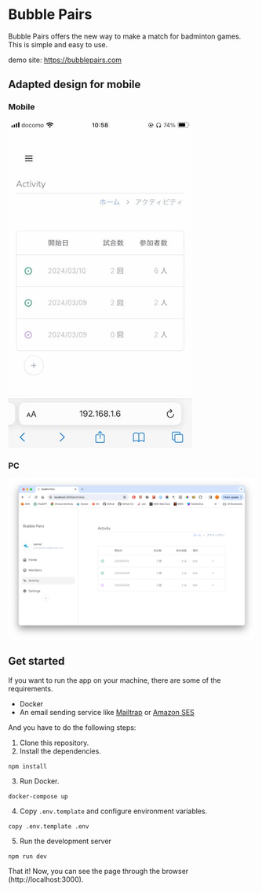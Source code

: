# Bubble Pairs

Bubble Pairs offers the new way to make a match for badminton games. This is simple and easy to use.

demo site: https://bubblepairs.com

## Adapted design for mobile

### Mobile

![screenshot for desktop](./public/images//screenshots/mobile.jpg)

### PC

![screenshot for desktop](./public/images//screenshots/desktop.png)

## Get started

If you want to run the app on your machine, there are some of the requirements.

- Docker
- An email sending service like [Mailtrap](https://mailtrap.io/) or [Amazon SES](https://aws.amazon.com/ses/)

And you have to do the following steps:

1. Clone this repository.
2. Install the dependencies.

```shell
npm install
```

3. Run Docker.

```shell
docker-compose up
```

4. Copy `.env.template` and configure environment variables.

```shell
copy .env.template .env
```

5. Run the development server

```shell
npm run dev
```

That it! Now, you can see the page through the browser (http://localhost:3000).
